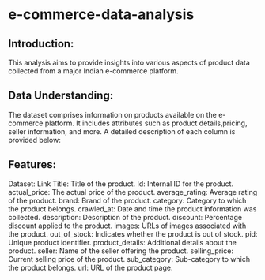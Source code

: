 # e-commerce-data-analysis

## Introduction:

This analysis aims to provide insights into various
aspects of product data collected from a major Indian e-commerce
platform.

## Data Understanding:
The dataset comprises information on products available on the e-commerce platform. It includes attributes such as product details,pricing, seller information, and more. A detailed description of each column is provided below:

## Features:

Dataset: Link
Title: Title of the product.
Id: Internal ID for the product.
actual_price: The actual price of the product.
average_rating: Average rating of the product.
brand: Brand of the product.
category: Category to which the product belongs.
crawled_at: Date and time the product information was collected.
description: Description of the product.
discount: Percentage discount applied to the product.
images: URLs of images associated with the product.
out_of_stock: Indicates whether the product is out of stock.
pid: Unique product identifier.
product_details: Additional details about the product.
seller: Name of the seller offering the product.
selling_price: Current selling price of the product.
sub_category: Sub-category to which the product belongs.
url: URL of the product page.



